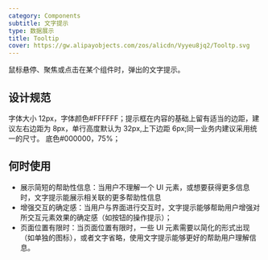```yaml
---
category: Components
subtitle: 文字提示
type: 数据展示
title: Tooltip
cover: https://gw.alipayobjects.com/zos/alicdn/Vyyeu8jq2/Tooltp.svg
---
```


鼠标悬停、聚焦或点击在某个组件时，弹出的文字提示。

## 设计规范
字体大小 12px，字体颜色#FFFFFF；提示框在内容的基础上留有适当的边距，建议左右边距为 8px，单行高度默认为 32px,上下边距 6px;同一业务内建议采用统一的尺寸。
底色#000000，75%；

## 何时使用

- 展示简短的帮助性信息：当用户不理解一个 UI 元素，或想要获得更多信息时，文字提示能展示相关联的更多帮助性信息
- 增强交互的确定感：当用户与界面进行交互时，文字提示能够帮助用户增强对所交互元素效果的确定感（如按钮的操作提示）；
- 页面位置有限时：当页面位置有限时，一些 UI 元素需要以简化的形式出现（如单独的图标），或者文字省略，使用文字提示能够更好的帮助用户理解信息。
